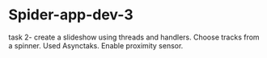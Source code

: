 # Spider-app-dev-3
task 2- create a slideshow using threads and handlers. Choose tracks from a spinner. Used Asynctaks. Enable proximity sensor.
